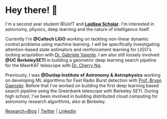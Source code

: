 # Hey there! 👋

I'm a second year student @UofT and **[Laidlaw Scholar](https://laidlawscholars.network/users/peter-ma)**. I'm interested in astronomy, physics, deep learning and the nature of intelligence itself. 

Currently I'm **@Caltech LIGO** working on tackling non-linear dynamic control problems using machine learning. I will be specifically investigating attention-based state estimators and reinforcement learning for LIGO's locking acquisition with [Dr. Gabriele Vajente](https://www.linkedin.com/in/gabriele-vajente). I am also still loosely involved **@UC BerkeleySETI** in building a geometric deep learning search pipeline for the MeerKAT telescope with [Dr. Cherry Ng](https://www.dunlap.utoronto.ca/dunlap-people/dr-cherry-ng/).

Previously, I was **@Dunlap Institute of Astronomy & Astrophysics** working on developing ML algorithms for Fast Radio Burst detection with [Prof. Bryan Gaensler](https://www.dunlap.utoronto.ca/dunlap-people/prof-bryan-gaensler-2/). Before that I've worked on building the first deep learning based search pipeline using the Greenbank telescope with Berkeley SETI. During high school, I've been involved in building distributed cloud computing for astronomy research algorithms, also at Berkeley. 

[Research+Blog](https://peterma.ca/) | [Twitter](https://twitter.com/peterma02) | [Linkedin](https://www.linkedin.com/in/peter-ma-37a917162/)  

